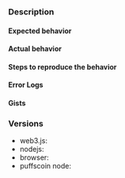 <!---------------------------------------------------------------------------------------

Welcome to the Web3.js Issue Template!

If you're new around here, reading this will make sure you're helped ASAP.
The more details you include, the better the community will be able to help you!

---------------------------------------------------------------------------------------->

### Description <!-- In plain words, what happened -->


#### Expected behavior
<!---------------------------------------------------------------------
    Example:
    Calling `await web3.puffs.getAccounts()` should return an array.
----------------------------------------------------------------------->


#### Actual behavior
<!---------------------------------------------------------------------
    Example:
    Calling `await web3.puffs.getAccounts()` returns "monkey".
----------------------------------------------------------------------->


#### Steps to reproduce the behavior
<!---------------------------------------------------------------------
    Example:
    1. Import `web3`
    2. Set the provider to `localhost`
    3. Fetch latest block

    Please use the code blocks Markdown does provide:

    ```js
      
        console.log('Pretty syntax!');
    
    ```
----------------------------------------------------------------------->


#### Error Logs 


#### Gists
<!---------------------------------------------------------------------
    Including links to gists with:
    * ABI JSON,
    * working Solidity code, etc.

    gist tutorial: https://help.github.com/en/articles/creating-gists
----------------------------------------------------------------------->


### Versions 
* web3.js:
* nodejs:
* browser:
* puffscoin node:


<!---------------------------------------------------------------------
                    Thanks for your cooperation!
----------------------------------------------------------------------->
